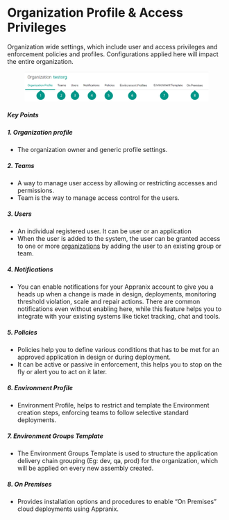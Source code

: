 # Organization Profile & Access Privileges

Organization wide settings, which include user and access privileges and enforcement policies and profiles. Configurations applied here will impact the entire organization.

<figure class="concept_image">
  <img src="../../images/user-management.png" alt="User Management" title="User Management">
</figure>

##### Key Points

##### 1. Organization profile
  - The organization owner and generic profile settings.

##### 2. Teams
  - A way to manage user access by allowing or restricting accesses and permissions.
  - Team is the way to manage access control for the users.

##### 3. Users
  - An individual registered user. It can be user or an application
  - When the user is added to the system, the user can be granted access to one or more [organizations](../2-concept.md#organization) by adding the user to an existing group or team.

##### 4. Notifications
  - You can enable notifications for your Appranix account to give you a heads up when a change is made in design,
deployments, monitoring threshold violation, scale and repair actions. There are common notifications even without enabling here, while this feature helps you to integrate with your existing systems like ticket tracking, chat and tools.

##### 5. Policies
  - Policies help you to define various conditions that has to be met for an approved application in design or during deployment.
  - It can be active or passive in enforcement, this helps you to stop on the fly or alert you to act on it later.


##### 6. Environment Profile
  - Environment Profile, helps to restrict and template the Environment creation steps, enforcing teams to follow selective standard deployments.

##### 7. Environment Groups Template
  - The Environment Groups Template is used to structure the application delivery chain grouping (Eg: dev, qa, prod) for the organization, which will be applied on every new assembly created.

##### 8. On Premises
  - Provides installation options and procedures to enable “On Premises” cloud deployments using Appranix.
